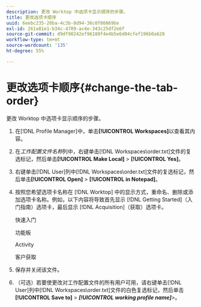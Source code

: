```yaml
---
description: 更改 Worktop 中选项卡显示顺序的步骤。
title: 更改选项卡顺序
uuid: 6eebc235-20ba-4c3b-8d94-36c0f80869be
exl-id: 261a81e1-b34c-4789-ac4e-343c25df2e6f
source-git-commit: d9df90242ef96188f4e4b5e6d04cfef196b0a628
workflow-type: tm+mt
source-wordcount: '135'
ht-degree: 55%

---
```


# 更改选项卡顺序{#change-the-tab-order}

更改 Worktop 中选项卡显示顺序的步骤。

1. 在[!DNL Profile Manager]中，单击&#x200B;**[!UICONTROL Workspaces]**&#x200B;以查看其内容。
1. 在&#x200B;*工作配置文件名称*&#x200B;列中，右键单击[!DNL Workspaces\order.txt]文件的复选标记，然后单击&#x200B;**[!UICONTROL Make Local]** > **[!UICONTROL Yes]**。
1. 右键单击[!DNL User]列中[!DNL Workspaces\order.txt]文件的复选标记，然后单击&#x200B;**[!UICONTROL Open]** > **[!UICONTROL in Notepad]**。
1. 按照您希望选项卡名称在 [!DNL Worktop] 中的显示方式，重命名、删除或添加选项卡名称。例如，以下内容将导致首先显示 [!DNL Getting Started]（入门指南）选项卡，最后显示 [!DNL Acquisition]（获取）选项卡。

   快速入门

   功能板

   Activity

   客户获取

1. 保存并关闭该文件。
1. （可选）若要使更改对工作配置文件的所有用户可用，请右键单击[!DNL User]列中[!DNL Workspaces\order.txt]文件的白色复选标记，然后单击&#x200B;**[!UICONTROL Save to]** > ***[!UICONTROL working profile name]**>*。

